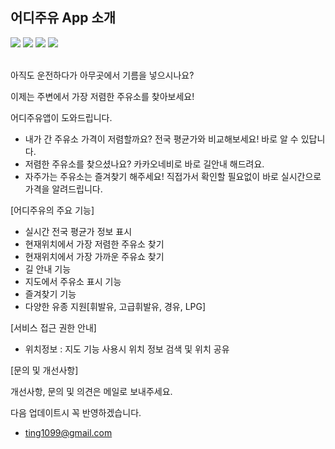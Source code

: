 ## 어디주유 App 소개

<img src="https://img.shields.io/badge/swift-4.1-blue.svg" />
<img src="https://img.shields.io/badge/xcode-9.4.1-green.svg" />
<img src="https://img.shields.io/badge/ios-11.4-yellow.svg" />
<img src="https://img.shields.io/badge/licence-MIT-lightgrey.svg" /> <br><br>

아직도 운전하다가 아무곳에서 기름을 넣으시나요?

이제는 주변에서 가장 저렴한 주유소를 찾아보세요! 

어디주유앱이 도와드립니다.



- 내가 간 주유소 가격이 저렴할까요? 전국 평균가와 비교해보세요! 바로 알 수 있답니다.
- 저렴한 주유소를 찾으셨나요? 카카오네비로 바로 길안내 해드려요.
- 자주가는 주유소는 즐겨찾기 해주세요! 직접가서 확인할 필요없이 바로 실시간으로 가격을 알려드립니다.



[어디주유의 주요 기능]

- 실시간 전국 평균가 정보 표시
- 현재위치에서 가장 저렴한 주유소 찾기
- 현재위치에서 가장 가까운 주유쇼 찾기
- 길 안내 기능
- 지도에서 주유소 표시 기능
- 즐겨찾기 기능
- 다양한 유종 지원[휘발유, 고급휘발유, 경유, LPG]



[서비스 접근 권한 안내]

- 위치정보 : 지도 기능 사용시 위치 정보 검색 및 위치 공유



[문의 및 개선사항]

개선사항, 문의 및 의견은 메일로 보내주세요.

다음 업데이트시 꼭 반영하겠습니다.

- ting1099@gmail.com
